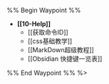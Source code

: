 %% Begin Waypoint %%
- **[[10-Help]]**
	- [[获取命令ID]]
	- [[css基础教学]]
	- [[MarkDown超级教程]]
	- [[Obsidian 快捷键一览表]]

%% End Waypoint %%
%>
